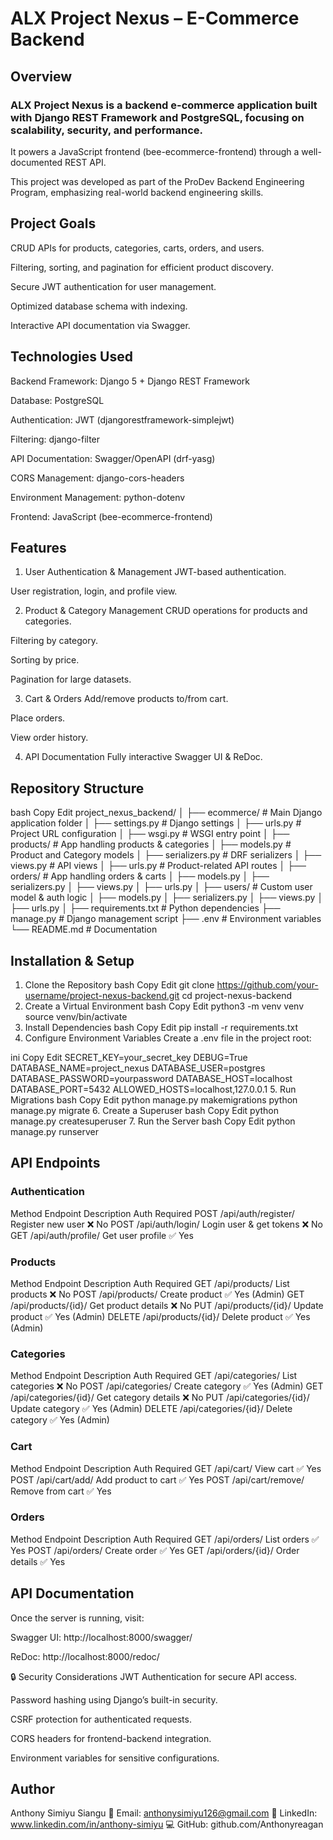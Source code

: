 # ALX Project Nexus – E-Commerce Backend
## Overview
### ALX Project Nexus is a backend e-commerce application built with Django REST Framework and PostgreSQL, focusing on scalability, security, and performance.
It powers a JavaScript frontend (bee-ecommerce-frontend) through a well-documented REST API.

This project was developed as part of the ProDev Backend Engineering Program, emphasizing real-world backend engineering skills.

## Project Goals
CRUD APIs for products, categories, carts, orders, and users.

Filtering, sorting, and pagination for efficient product discovery.

Secure JWT authentication for user management.

Optimized database schema with indexing.

Interactive API documentation via Swagger.

## Technologies Used
Backend Framework: Django 5 + Django REST Framework

Database: PostgreSQL

Authentication: JWT (djangorestframework-simplejwt)

Filtering: django-filter

API Documentation: Swagger/OpenAPI (drf-yasg)

CORS Management: django-cors-headers

Environment Management: python-dotenv

Frontend: JavaScript (bee-ecommerce-frontend)

## Features
1. User Authentication & Management
JWT-based authentication.

User registration, login, and profile view.

2. Product & Category Management
CRUD operations for products and categories.

Filtering by category.

Sorting by price.

Pagination for large datasets.

3. Cart & Orders
Add/remove products to/from cart.

Place orders.

View order history.

4. API Documentation
Fully interactive Swagger UI & ReDoc.

## Repository Structure
bash
Copy
Edit
project_nexus_backend/
│
├── ecommerce/                 # Main Django application folder
│   ├── settings.py             # Django settings
│   ├── urls.py                 # Project URL configuration
│   ├── wsgi.py                 # WSGI entry point
│
├── products/                   # App handling products & categories
│   ├── models.py               # Product and Category models
│   ├── serializers.py          # DRF serializers
│   ├── views.py                # API views
│   ├── urls.py                 # Product-related API routes
│
├── orders/                     # App handling orders & carts
│   ├── models.py
│   ├── serializers.py
│   ├── views.py
│   ├── urls.py
│
├── users/                      # Custom user model & auth logic
│   ├── models.py
│   ├── serializers.py
│   ├── views.py
│   ├── urls.py
│
├── requirements.txt            # Python dependencies
├── manage.py                   # Django management script
├── .env                        # Environment variables
└── README.md                   # Documentation
## Installation & Setup
1. Clone the Repository
bash
Copy
Edit
git clone https://github.com/your-username/project-nexus-backend.git
cd project-nexus-backend
2. Create a Virtual Environment
bash
Copy
Edit
python3 -m venv venv
source venv/bin/activate
3. Install Dependencies
bash
Copy
Edit
pip install -r requirements.txt
4. Configure Environment Variables
Create a .env file in the project root:

ini
Copy
Edit
SECRET_KEY=your_secret_key
DEBUG=True
DATABASE_NAME=project_nexus
DATABASE_USER=postgres
DATABASE_PASSWORD=yourpassword
DATABASE_HOST=localhost
DATABASE_PORT=5432
ALLOWED_HOSTS=localhost,127.0.0.1
5. Run Migrations
bash
Copy
Edit
python manage.py makemigrations
python manage.py migrate
6. Create a Superuser
bash
Copy
Edit
python manage.py createsuperuser
7. Run the Server
bash
Copy
Edit
python manage.py runserver
## API Endpoints
### Authentication
Method	Endpoint	Description	Auth Required
POST	/api/auth/register/	Register new user	❌ No
POST	/api/auth/login/	Login user & get tokens	❌ No
GET	/api/auth/profile/	Get user profile	✅ Yes

### Products
Method	Endpoint	Description	Auth Required
GET	/api/products/	List products	❌ No
POST	/api/products/	Create product	✅ Yes (Admin)
GET	/api/products/{id}/	Get product details	❌ No
PUT	/api/products/{id}/	Update product	✅ Yes (Admin)
DELETE	/api/products/{id}/	Delete product	✅ Yes (Admin)

### Categories
Method	Endpoint	Description	Auth Required
GET	/api/categories/	List categories	❌ No
POST	/api/categories/	Create category	✅ Yes (Admin)
GET	/api/categories/{id}/	Get category details	❌ No
PUT	/api/categories/{id}/	Update category	✅ Yes (Admin)
DELETE	/api/categories/{id}/	Delete category	✅ Yes (Admin)

### Cart
Method	Endpoint	Description	Auth Required
GET	/api/cart/	View cart	✅ Yes
POST	/api/cart/add/	Add product to cart	✅ Yes
POST	/api/cart/remove/	Remove from cart	✅ Yes

### Orders
Method	Endpoint	Description	Auth Required
GET	/api/orders/	List orders	✅ Yes
POST	/api/orders/	Create order	✅ Yes
GET	/api/orders/{id}/	Order details	✅ Yes

## API Documentation
Once the server is running, visit:

Swagger UI: http://localhost:8000/swagger/

ReDoc: http://localhost:8000/redoc/

🔒 Security Considerations
JWT Authentication for secure API access.

Password hashing using Django’s built-in security.

CSRF protection for authenticated requests.

CORS headers for frontend-backend integration.

Environment variables for sensitive configurations.

## Author
Anthony Simiyu Siangu
📧 Email: anthonysimiyu126@gmail.com
🔗 LinkedIn: www.linkedin.com/in/anthony-simiyu
💻 GitHub: github.com/Anthonyreagan


